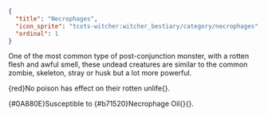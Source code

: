 ```json
{
  "title": "Necrophages",
  "icon_sprite": "tcots-witcher:witcher_bestiary/category/necrophages",
  "ordinal": 1
}
```

One of the most common type of post-conjunction monster, 
with a rotten flesh and awful smell, these undead creatures are similar 
to the common zombie, skeleton, stray or husk but a lot more powerful.


{red}No poison has effect on their rotten unlife{}.


{#0A880E}Susceptible to {#b71520}Necrophage Oil{}{}.
